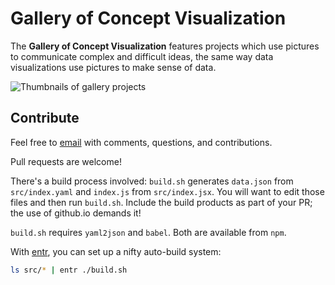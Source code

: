 # Gallery of Concept Visualization

The **Gallery of Concept Visualization** features projects which use pictures to communicate complex and difficult ideas, the same way data visualizations use pictures to make sense of data.

![Thumbnails of gallery projects](https://pbs.twimg.com/media/CQF8burUwAABKb_.jpg:medium)

## Contribute

Feel free to <a href='mailto:joshuah@alum.mit.edu'>email</a> with comments, questions, and contributions.

Pull requests are welcome!

There's a build process involved: `build.sh` generates `data.json` from `src/index.yaml` and `index.js` from `src/index.jsx`. You will want to edit those files and then run `build.sh`. Include the build products as part of your PR; the use of github.io demands it!

`build.sh` requires `yaml2json` and `babel`. Both are available from `npm`.

With [entr](http://entrproject.org/), you can set up a nifty auto-build system:

```sh
ls src/* | entr ./build.sh
```
